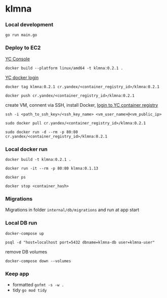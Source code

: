 # klmna

### Local development

```
go run main.go
```

### Deploy to EC2

[YC Console](https://console.yandex.cloud)

```
docker build --platform linux/amd64 -t klmna:0.2.1 .
```

[YC docker login](https://yandex.cloud/ru/docs/container-registry/operations/authentication)

```
docker tag klmna:0.2.1 cr.yandex/<container_registry_id>/klmna:0.2.1

docker push cr.yandex/<container_registry_id>/klmna:0.2.1
```

create VM, connent via SSH, install Docker, [login to YC container registry](https://yandex.cloud/ru/docs/container-registry/tutorials/run-docker-on-vm/console#run)

```
ssh -i <path_to_ssh_key>/<ssh_key_name> <vm_user_name>@<vm_public_ip>

sudo docker pull cr.yandex/<container_registry_id>/klmna:0.2.1

sudo docker run -d --rm -p 80:80 cr.yandex/<container_registry_id>/klmna:0.2.1
```

### Local docker run

```
docker build -t klmna:0.2.1 .

docker run -it --rm -p 80:80 klmna:0.1.13

docker ps

docker stop <container_hash>
```

### Migrations

Migrations in folder `internal/db/migrations` and run at app start

### Local DB run

```
docker-compose up

psql -d "host=localhost port=5432 dbname=klmna-db user=klmna-user"
```

remove DB volumes

```
docker-compose down --volumes
```

### Keep app

- formatted `gofmt -s -w .`
- tidy `go mod tidy`
